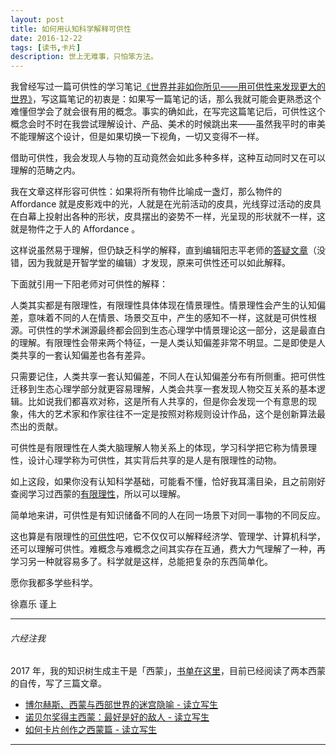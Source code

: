 ```yaml
---
layout: post
title: 如何用认知科学解释可供性
date: 2016-12-22
tags: [读书,卡片]
description: 世上无难事，只怕笨方法。
---
```





我曾经写过一篇可供性的学习笔记[《世界并非如你所见——用可供性来发现更大的世界》](http://www.jianshu.com/p/6f1404e0240d)，写这篇笔记的初衷是：如果写一篇笔记的话，那么我就可能会更熟悉这个难懂但学会了就会很有用的概念。事实的确如此，在写完这篇笔记后，可供性这个概念会时不时在我尝试理解设计、产品、美术的时候跳出来——虽然我平时的审美不能理解这个设计，但是如果切换一下视角，一切又变得不一样。

借助可供性，我会发现人与物的互动竟然会如此多种多样，这种互动同时又在可以理解的范畴之内。

我在文章这样形容可供性：如果将所有物件比喻成一盏灯，那么物件的 Affordance 就是皮影戏中的光，人就是在光前活动的皮具，光线穿过活动的皮具在白幕上投射出各种的形状，皮具摆出的姿势不一样，光呈现的形状就不一样，这就是物件之于人的 Affordance 。

这样说虽然易于理解，但仍缺乏科学的解释，直到编辑阳志平老师的[答疑文章](http://mp.weixin.qq.com/s?__biz=MzA4ODM4ODQ3MQ==&mid=2651930180&idx=1&sn=25108053826d4faad3bb337ae8510bde&chksm=8bcf785cbcb8f14a5128286908ce081dc8d395b80021734048aa511f9a1ef7b06ca01376916a#rd)（没错，因为我就是开智学堂的编辑）才发现，原来可供性还可以如此解释。

下面就引用一下阳老师对可供性的解释：

人类其实都是有限理性，有限理性具体体现在情景理性。情景理性会产生的认知偏差，意味着不同的人在情景、场景交互中，产生的感知不一样，这就是可供性根源。可供性的学术渊源最终都会回到生态心理学中情景理论这一部分，这是最直白的理解。有限理性会带来两个特征，一是人类认知偏差非常不明显。二是即使是人类共享的一套认知偏差也各有差异。

只需要记住，人类共享一套认知偏差，不同人在认知偏差分布有所侧重。把可供性迁移到生态心理学部分就更容易理解，人类会共享一套发现人物交互关系的基本逻辑。比如说我们都喜欢对称，这是所有人共享的，但是你会发现一个有意思的现象，伟大的艺术家和作家往往不一定是按照对称规则设计作品，这个是创新算法最杰出的贡献。

可供性是有限理性在人类大脑理解人物关系上的体现，学习科学把它称为情景理性，设计心理学称为可供性，其实背后共享的是人是有限理性的动物。

如上这段，如果你没有认知科学基础，可能看不懂，恰好我耳濡目染，且之前刚好查阅学习过西蒙的[有限理性](http://www.mesule.com/2016/06/BoundedRationality)，所以可以理解。

简单地来讲，可供性是有知识储备不同的人在同一场景下对同一事物的不同反应。

这也算是有限理性的[可供性](http://www.mesule.com/2016/06/SimonLearn)吧，它不仅仅可以解释经济学、管理学、计算机科学，还可以理解可供性。难概念与难概念之间其实存在互通，费大力气理解了一种，再学习另一种就容易多了。科学就是这样，总能把复杂的东西简单化。

愿你我都多学些科学。

徐嘉乐 谨上

----

###### 六经注我

2017 年，我的知识树生成主干是「西蒙」，[书单在这里](https://www.douban.com/doulist/45535686/)，目前已经阅读了两本西蒙的自传，写了三篇文章。

* [博尔赫斯、西蒙与西部世界的迷宫隐喻 - 读立写生](http://www.cnfeat.com/blog/2016/12/05/SimonWestworldMaze/)
* [诺贝尔奖得主西蒙：最好是好的敌人 - 读立写生](http://www.cnfeat.com/blog/2016/12/13/BestVSGood/)
* [如何卡片创作之西蒙篇 - 读立写生](http://www.cnfeat.com/blog/2016/12/21/CardWriteSimon/)

----
